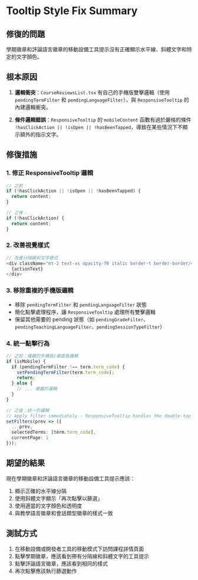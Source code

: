 # Tooltip Style Fix Summary

## 修復的問題

學期徽章和評論語言徽章的移動設備工具提示沒有正確顯示水平線、斜體文字和特定的文字顏色。

## 根本原因

1. **邏輯衝突**：`CourseReviewsList.tsx` 有自己的手機版雙擊邏輯（使用 `pendingTermFilter` 和 `pendingLanguageFilter`），與 `ResponsiveTooltip` 的內建邏輯衝突。

2. **條件邏輯錯誤**：`ResponsiveTooltip` 的 `mobileContent` 函數有過於嚴格的條件 `!hasClickAction || !isOpen || !hasBeenTapped`，導致在某些情況下不顯示額外的指示文字。

## 修復措施

### 1. 修正 ResponsiveTooltip 邏輯
```typescript
// 之前：
if (!hasClickAction || !isOpen || !hasBeenTapped) {
  return content;
}

// 之後：
if (!hasClickAction) {
  return content;
}
```

### 2. 改善視覺樣式
```typescript
// 改善分隔線和文字樣式
<div className="mt-2 text-xs opacity-70 italic border-t border-border/40 pt-2 text-muted-foreground">
  {actionText}
</div>
```

### 3. 移除重複的手機版邏輯
- 移除 `pendingTermFilter` 和 `pendingLanguageFilter` 狀態
- 簡化點擊處理程序，讓 `ResponsiveTooltip` 處理所有雙擊邏輯
- 保留其他需要的 pending 狀態（如 `pendingGradeFilter`、`pendingTeachingLanguageFilter`、`pendingSessionTypeFilter`）

### 4. 統一點擊行為
```typescript
// 之前：複雜的手機版/桌面版邏輯
if (isMobile) {
  if (pendingTermFilter !== term.term_code) {
    setPendingTermFilter(term.term_code);
    return;
  } else {
    // ... 複雜的邏輯
  }
}

// 之後：統一的邏輯
// Apply filter immediately - ResponsiveTooltip handles the double-tap logic
setFilters(prev => ({
  ...prev,
  selectedTerms: [term.term_code],
  currentPage: 1
}));
```

## 期望的結果

現在學期徽章和評論語言徽章的移動設備工具提示應該：
1. 顯示正確的水平線分隔
2. 使用斜體文字顯示「再次點擊以篩選」
3. 使用適當的文字顏色和透明度
4. 與教學語言徽章和會話類型徽章的樣式一致

## 測試方式

1. 在移動設備或開發者工具的移動模式下訪問課程詳情頁面
2. 點擊學期徽章，應該看到帶有分隔線和斜體文字的工具提示
3. 點擊評論語言徽章，應該看到相同的樣式
4. 再次點擊應該執行篩選動作
